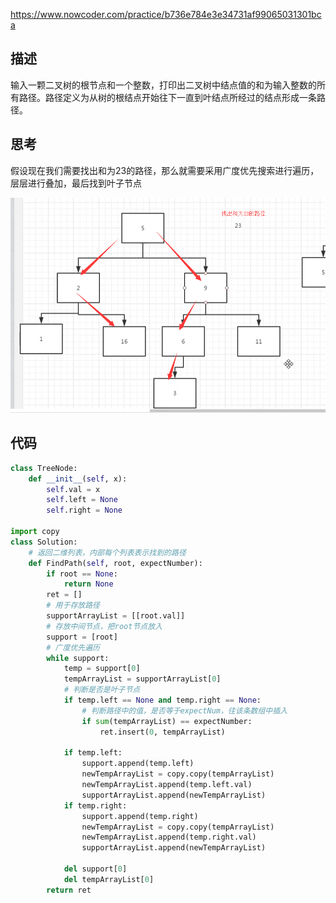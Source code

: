 https://www.nowcoder.com/practice/b736e784e3e34731af99065031301bca

## 描述

输入一颗二叉树的根节点和一个整数，打印出二叉树中结点值的和为输入整数的所有路径。路径定义为从树的根结点开始往下一直到叶结点所经过的结点形成一条路径。

## 思考

假设现在我们需要找出和为23的路径，那么就需要采用广度优先搜索进行遍历，层层进行叠加，最后找到叶子节点

![image-20200531205621259](images/image-20200531205621259.png)

## 代码

```python
class TreeNode:
    def __init__(self, x):
        self.val = x
        self.left = None
        self.right = None

import copy
class Solution:
    # 返回二维列表，内部每个列表表示找到的路径
    def FindPath(self, root, expectNumber):
        if root == None:
            return None
        ret = []
        # 用于存放路径
        supportArrayList = [[root.val]]
        # 存放中间节点，把root节点放入
        support = [root]
        # 广度优先遍历
        while support:
            temp = support[0]
            tempArrayList = supportArrayList[0]
            # 判断是否是叶子节点
            if temp.left == None and temp.right == None:
                # 判断路径中的值，是否等于expectNum，往该条数组中插入
                if sum(tempArrayList) == expectNumber:
                    ret.insert(0, tempArrayList)

            if temp.left:
                support.append(temp.left)
                newTempArrayList = copy.copy(tempArrayList)
                newTempArrayList.append(temp.left.val)
                supportArrayList.append(newTempArrayList)
            if temp.right:
                support.append(temp.right)
                newTempArrayList = copy.copy(tempArrayList)
                newTempArrayList.append(temp.right.val)
                supportArrayList.append(newTempArrayList)

            del support[0]
            del tempArrayList[0]
        return ret
```